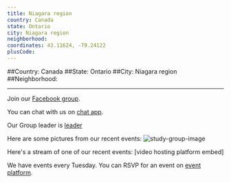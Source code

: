 ```yaml
---
title: Niagara region
country: Canada
state: Ontario
city: Niagara region
neighborhood: 
coordinates: 43.11624, -79.24122
plusCode:
---
```


##Country: Canada
##State: Ontario
##City: Niagara region
##Neighborhood: 
*****
Join our [Facebook group](https://www.facebook.com/groups/free.code.camp.niagara).

You can chat with us on [chat app]().

Our Group leader is [leader]()

Here are some pictures from our recent events:
![study-group-image]()

Here's a stream of one of our recent events:
[video hosting platform embed]

We have events every Tuesday. You can RSVP for an event on [event platform]().
